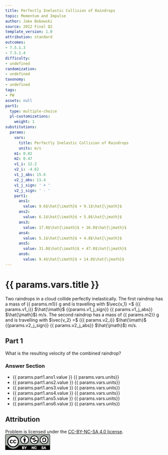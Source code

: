 ```yaml
---
title: Perfectly Inelastic Collision of Raindrops
topic: Momentum and Impulse
author: Jake Bobowski
source: 2012 Final Q2
template_version: 1.0
attribution: standard
outcomes:
- 7.5.1.3
- 7.5.1.4
difficulty:
- undefined
randomization:
- undefined
taxonomy:
- undefined
tags:
- PW
assets: null
part1:
  type: multiple-choice
  pl-customizations:
    weight: 1
substitutions:
  params:
    vars:
      title: Perfectly Inelastic Collision of Raindrops
      units: m/s
    m1: 0.82
    m2: 0.47
    v1_i: 12.2
    v2_i: -4.62
    v1_j_abs: 15.6
    v2_j_abs: 11.4
    v1_j_sign: ' + '
    v2_j_sign: ' - '
    part1:
      ans1:
        value: 9.6$\hat{\imath}$ + 9.1$\hat{\jmath}$
      ans2:
        value: 6.1$\hat{\imath}$ + 5.8$\hat{\jmath}$
      ans3:
        value: 17.0$\hat{\imath}$ + 16.0$\hat{\jmath}$
      ans4:
        value: 5.1$\hat{\imath}$ + 4.8$\hat{\jmath}$
      ans5:
        value: 31.0$\hat{\imath}$ + 47.0$\hat{\jmath}$
      ans6:
        value: 9.4$\hat{\imath}$ + 14.0$\hat{\jmath}$
---
```

# {{ params.vars.title }}
Two raindrops in a cloud collide perfectly inelastically. The first raindrop has a mass of {{ params.m1}} g and is travelling with $\vec{v_1} =$ ({{ params.v1_i}} $\hat{\imath}$ {{params.v1_j_sign}} {{ params.v1_j_abs}} $\hat{\jmath}$) m/s.
The second raindrop has a mass of {{ params.m2}} g and is travelling with $\vec{v_2} =$ ({{ params.v2_i}} $\hat{\imath}$ {{params.v2_j_sign}} {{ params.v2_j_abs}} $\hat{\jmath}$) m/s.

## Part 1

What is the resulting velocity of the combined raindrop?

### Answer Section

- {{ params.part1.ans1.value }} {{ params.vars.units}}
- {{ params.part1.ans2.value }} {{ params.vars.units}}
- {{ params.part1.ans3.value }} {{ params.vars.units}}
- {{ params.part1.ans4.value }} {{ params.vars.units}}
- {{ params.part1.ans5.value }} {{ params.vars.units}}
- {{ params.part1.ans6.value }} {{ params.vars.units}}

## Attribution

Problem is licensed under the [CC-BY-NC-SA 4.0 license](https://creativecommons.org/licenses/by-nc-sa/4.0/).<br> ![The Creative Commons 4.0 license requiring attribution-BY, non-commercial-NC, and share-alike-SA license.](https://raw.githubusercontent.com/firasm/bits/master/by-nc-sa.png)